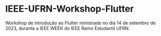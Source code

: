 # IEEE-UFRN-Workshop-Flutter
Workshop de introdução ao Flutter ministrado no dia 14 de setembro de 2023, durante a IEEE WEEK do IEEE Ramo Estudantil UFRN.

